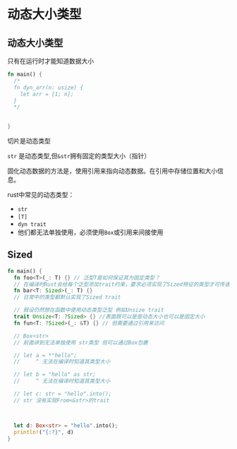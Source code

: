 # 动态大小类型

## 动态大小类型
只有在运行时才能知道数据大小
```rust
fn main() {
  /*
  fn dyn_arr(n: usize) {
    let arr = [1; n];
  }
  */

  
}
```
切片是动态类型

`str` 是动态类型,但`&str`拥有固定的类型大小（指针）

 固化动态数据的方法是，使用引用来指向动态数据。在引用中存储位置和大小信息。

rust中常见的动态类型：
- `str`
- `[T]`
- `dyn trait`
- 他们都无法单独使用，必须使用`Box`或引用来间接使用

## Sized
```rust
fn main() {
  fn foo<T>(_: T) {} // 泛型T是如何保证其为固定类型？
  // 在编译时Rust会给每个泛型添加trait约束，要求必须实现了Sized特征的类型才可传递给该函数
  fn bar<T: Sized>(_: T) {}
  // 日常中的类型都默认实现了Sized trait

  // 假设仍然想在函数中使用动态类型泛型 例如Unsize trait
  trait Unsize<T: ?Sized> {} //表面既可以是是动态大小也可以是固定大小
  fn fun<T: ?Sized>(_: &T) {} // 但需要通过引用来访问

  // Box<str>
  // 前面讲到无法单独使用 str类型 但可以通过Box包裹

  // let a = *"hello";
  //     ^ 无法在编译时知道其类型大小

  // let b = "hello" as str;
  //     ^ 无法在编译时知道其类型大小

  // let c: str = "hello".into();
  // str 没有实现From<&str>的trait



  let d: Box<str> = "hello".into();
  println!("{:?}", d)
}
```